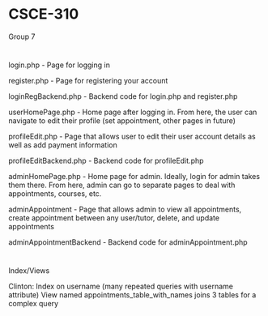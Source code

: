 # CSCE-310
Group 7
#
login.php - Page for logging in

register.php - Page for registering your account

loginRegBackend.php - Backend code for login.php and register.php

userHomePage.php - Home page after logging in. From here, the user can navigate to edit their profile (set appointment, other pages in future)

profileEdit.php - Page that allows user to edit their user account details as well as add payment information

profileEditBackend.php - Backend code for profileEdit.php

adminHomePage.php - Home page for admin. Ideally, login for admin takes them there. From here, admin can go to separate pages to deal with appointments, courses, etc.

adminAppointment - Page that allows admin to view all appointments, create appointment between any user/tutor, delete, and update appointments

adminAppointmentBackend - Backend code for adminAppointment.php

#
Index/Views

Clinton:
Index on username (many repeated queries with username attribute)
View named appointments_table_with_names joins 3 tables for a complex query
